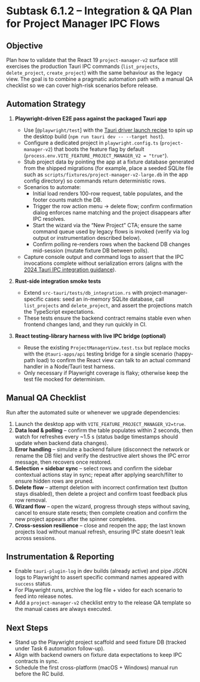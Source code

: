 # Subtask 6.1.2 – Integration & QA Plan for Project Manager IPC Flows

## Objective
Plan how to validate that the React 19 `project-manager-v2` surface still exercises the production Tauri IPC commands (`list_projects`, `delete_project`, `create_project`) with the same behaviour as the legacy view. The goal is to combine a pragmatic automation path with a manual QA checklist so we can cover high-risk scenarios before release.

## Automation Strategy
1. **Playwright-driven E2E pass against the packaged Tauri app**
   - Use [`@playwright/test`] with the [Tauri driver launch recipe](https://v2.tauri.app/blog/tauri-20/#test-driver) to spin up the desktop build (`npm run tauri dev -- --target host`).
   - Configure a dedicated project in `playwright.config.ts` (`project-manager-v2`) that boots the feature flag by default (`process.env.VITE_FEATURE_PROJECT_MANAGER_V2 = "true"`).
   - Stub project data by pointing the app at a fixture database generated from the shipped migrations (for example, place a seeded SQLite file such as `scripts/fixtures/project-manager-v2-large.db` in the app config directory) so commands return deterministic rows.
   - Scenarios to automate:
     - Initial load renders 100-row request, table populates, and the footer counts match the DB.
     - Trigger the row action menu → delete flow; confirm confirmation dialog enforces name matching and the project disappears after IPC resolves.
     - Start the wizard via the “New Project” CTA; ensure the same command queue used by legacy flows is invoked (verify via log output or instrumentation described below).
     - Confirm polling re-renders rows when the backend DB changes mid-session (mutate fixture DB between polls).
   - Capture console output and command logs to assert that the IPC invocations complete without serialization errors (aligns with the [2024 Tauri IPC integration guidance](https://www.projectrules.ai/rules/tauri)).

2. **Rust-side integration smoke tests**
   - Extend `src-tauri/tests/db_integration.rs` with project-manager-specific cases: seed an in-memory SQLite database, call `list_projects` and `delete_project`, and assert the projections match the TypeScript expectations.
   - These tests ensure the backend contract remains stable even when frontend changes land, and they run quickly in CI.

3. **React testing-library harness with live IPC bridge (optional)**
   - Reuse the existing `ProjectManagerView.test.tsx` but replace mocks with the `@tauri-apps/api` testing bridge for a single scenario (happy-path load) to confirm the React view can talk to an actual command handler in a Node/Tauri test harness.
   - Only necessary if Playwright coverage is flaky; otherwise keep the test file mocked for determinism.

## Manual QA Checklist
Run after the automated suite or whenever we upgrade dependencies:
1. Launch the desktop app with `VITE_FEATURE_PROJECT_MANAGER_V2=true`.
2. **Data load & polling** – confirm the table populates within 2 seconds, then watch for refreshes every ~1.5 s (status badge timestamps should update when backend data changes).
3. **Error handling** – simulate a backend failure (disconnect the network or rename the DB file) and verify the destructive alert shows the IPC error message, then recovers once restored.
4. **Selection + sidebar sync** – select rows and confirm the sidebar contextual actions stay in sync; repeat after applying search/filter to ensure hidden rows are pruned.
5. **Delete flow** – attempt deletion with incorrect confirmation text (button stays disabled), then delete a project and confirm toast feedback plus row removal.
6. **Wizard flow** – open the wizard, progress through steps without saving, cancel to ensure state resets; then complete creation and confirm the new project appears after the spinner completes.
7. **Cross-session resilience** – close and reopen the app; the last known projects load without manual refresh, ensuring IPC state doesn’t leak across sessions.

## Instrumentation & Reporting
- Enable `tauri-plugin-log` in dev builds (already active) and pipe JSON logs to Playwright to assert specific command names appeared with `success` status.
- For Playwright runs, archive the log file + video for each scenario to feed into release notes.
- Add a `project-manager-v2` checklist entry to the release QA template so the manual cases are always executed.

## Next Steps
- Stand up the Playwright project scaffold and seed fixture DB (tracked under Task 6 automation follow-up).
- Align with backend owners on fixture data expectations to keep IPC contracts in sync.
- Schedule the first cross-platform (macOS + Windows) manual run before the RC build.
